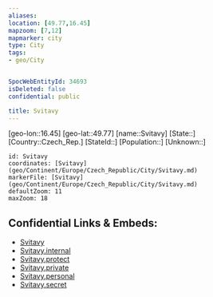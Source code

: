 ```yaml
---
aliases: 
location: [49.77,16.45]
mapzoom: [7,12] 
mapmarker: city 
type: City
tags:
- geo/City


SpocWebEntityId: 34693
isDeleted: false
confidential: public

title: Svitavy
---
```

[geo-lon::16.45]
[geo-lat::49.77]
[name::Svitavy]
[State::]
[Country::Czech_Rep.]
[StateId::]
[Population::]
[Unknown::]


```leaflet
id: Svitavy
coordinates: [Svitavy](geo/Continent/Europe/Czech_Republic/City/Svitavy.md)
markerFile: [Svitavy](geo/Continent/Europe/Czech_Republic/City/Svitavy.md)
defaultZoom: 11 
maxZoom: 18
```


## Confidential Links & Embeds: 
- [Svitavy](../../../../../../_public/geo/Continent/Europe/Czech_Republic/City/Svitavy.md) 
- [Svitavy.internal](../../../../../../_internal/geo/Continent/Europe/Czech_Republic/City/Svitavy.internal.md) 
- [Svitavy.protect](../../../../../../_protect/geo/Continent/Europe/Czech_Republic/City/Svitavy.protect.md) 
- [Svitavy.private](../../../../../../_private/geo/Continent/Europe/Czech_Republic/City/Svitavy.private.md) 
- [Svitavy.personal](../../../../../../_personal/geo/Continent/Europe/Czech_Republic/City/Svitavy.personal.md) 
- [Svitavy.secret](../../../../../../_secret/geo/Continent/Europe/Czech_Republic/City/Svitavy.secret.md) 
